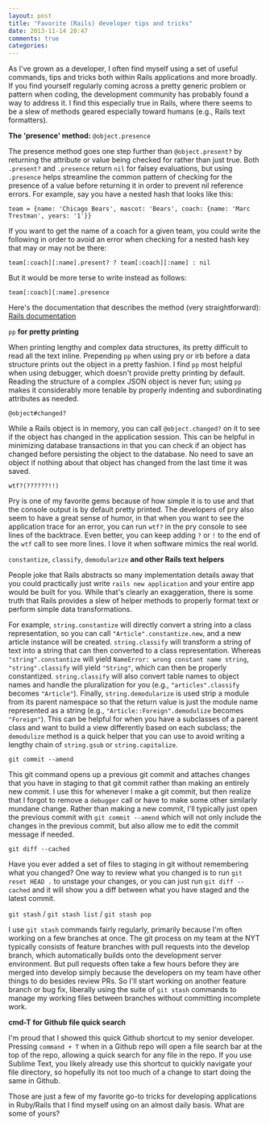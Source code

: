 ```yaml
---
layout: post
title: "Favorite (Rails) developer tips and tricks"
date: 2013-11-14 20:47
comments: true
categories: 
---
```

As I've grown as a developer, I often find myself using a set of useful commands, tips and tricks both within Rails applications and more broadly. If you find yourself regularly coming across a pretty generic problem or pattern when coding, the development community has probably found a way to address it. I find this especially true in Rails, where there seems to be a slew of methods geared especially toward humans (e.g., Rails text formatters).

<!--more-->

**The 'presence' method:** `@object.presence`

The presence method goes one step further than `@object.present?` by returning the attribute or value being checked for rather than just true. Both `.present?` and `.presence` return `nil` for falsey evaluations, but using `.presence` helps streamline the common pattern of checking for the presence of a value before returning it in order to prevent nil reference errors. For example, say you have a nested hash that looks like this:

`team = {name: 'Chicago Bears', mascot: 'Bears', coach: {name: 'Marc Trestman', years: '1'}}`

If you want to get the name of a coach for a given team, you could write the following in order to avoid an error when checking for a nested hash key that may or may not be there:

`team[:coach][:name].present? ? team[:coach][:name] : nil`

But it would be more terse to write instead as follows:

`team[:coach][:name].presence`

Here's the documentation that describes the method (very straightforward): [Rails documentation](http://api.rubyonrails.org/classes/Object.html#method-i-presence)

`pp` **for pretty printing**

When printing lengthy and complex data structures, its pretty difficult to read all the text inline. Prepending `pp` when using pry or irb before a data structure prints out the object in a pretty fashion. I find `pp` most helpful when using debugger, which doesn't provide pretty printing by default. Reading the structure of a complex JSON object is never fun; using `pp` makes it considerably more tenable by properly indenting and subordinating attributes as needed.

`@object#changed?`

While a Rails object is in memory, you can call `@object.changed?` on it to see if the object has changed in the application session. This can be helpful in minimizing database transactions in that you can check if an object has changed before persisting the object to the database. No need to save an object if nothing about that object has changed from the last time it was saved.

`wtf?(??????!!)`

Pry is one of my favorite gems because of how simple it is to use and that the console output is by default pretty printed. The developers of pry also seem to have a great sense of humor, in that when you want to see the application trace for an error, you can run `wtf?` in the pry console to see lines of the backtrace. Even better, you can keep adding `?` or `!` to the end of the `wtf` call to see more lines. I love it when software mimics the real world.

`constantize`, `classify`, `demodularize` **and other Rails text helpers**

People joke that Rails abstracts so many implementation details away that you could practically just write `rails new application` and your entire app would be built for you. While that's clearly an exaggeration, there is some truth that Rails provides a slew of helper methods to properly format text or perform simple data transformations. 

For example, `string.constantize` will directly convert a string into a class representation, so you can call `"Article".constantize.new`, and a new article instance will be created. `string.classify` will transform a string of text into a string that can then converted to a class representation. Whereas `"string".constantize` will yield `NameError: wrong constant name string`, `"string".classify` will yield `"String"`, which can then be properly constantized. `string.classify` will also convert table names to object names and handle the pluralization for you (e.g., `"articles".classify` becomes `"Article"`). Finally, `string.demodularize` is used strip a module from its parent namespace so that the return value is just the module name represented as a string (e.g., `"Article::Foreign".demodulize` becomes `"Foreign"`). This can be helpful for when you have a subclasses of a parent class and want to build a view differently based on each subclass; the `demodulize` method is a quick helper that you can use to avoid writing a lengthy chain of `string.gsub` or `string.capitalize`.

`git commit --amend`

This git command opens up a previous git commit and attaches changes that you have in staging to that git commit rather than making an entirely new commit. I use this for whenever I make a git commit, but then realize that I forgot to remove a `debugger` call or have to make some other similarly mundane change. Rather than making a new commit, I'll typically just open the previous commit with `git commit --amend` which will not only include the changes in the previous commit, but also allow me to edit the commit message if needed.

`git diff --cached`

Have you ever added a set of files to staging in git without remembering what you changed? One way to review what you changed is to run `git reset HEAD .` to unstage your changes, or you can just run `git diff --cached` and it will show you a diff between what you have staged and the latest commit.

`git stash` / `git stash list` / `git stash pop`

I use `git stash` commands fairly regularly, primarily because I'm often working on a few branches at once. The git process on my team at the NYT typically consists of feature branches with pull requests into the develop branch, which automatically builds onto the development server environment. But pull requests often take a few hours before they are merged into develop simply because the developers on my team have other things to do besides review PRs. So I'll start working on another feature branch or bug fix, liberally using the suite of `git stash` commands to manage my working files between branches without committing incomplete work.

**cmd-T for Github file quick search**

I'm proud that I showed this quick Github shortcut to my senior developer. Pressing `command + T` when in a Github repo will open a file search bar at the top of the repo, allowing a quick search for any file in the repo. If you use Sublime Text, you likely already use this shortcut to quickly navigate your file directory, so hopefully its not too much of a change to start doing the same in Github.

Those are just a few of my favorite go-to tricks for developing applications in Ruby/Rails that I find myself using on an almost daily basis. What are some of yours?